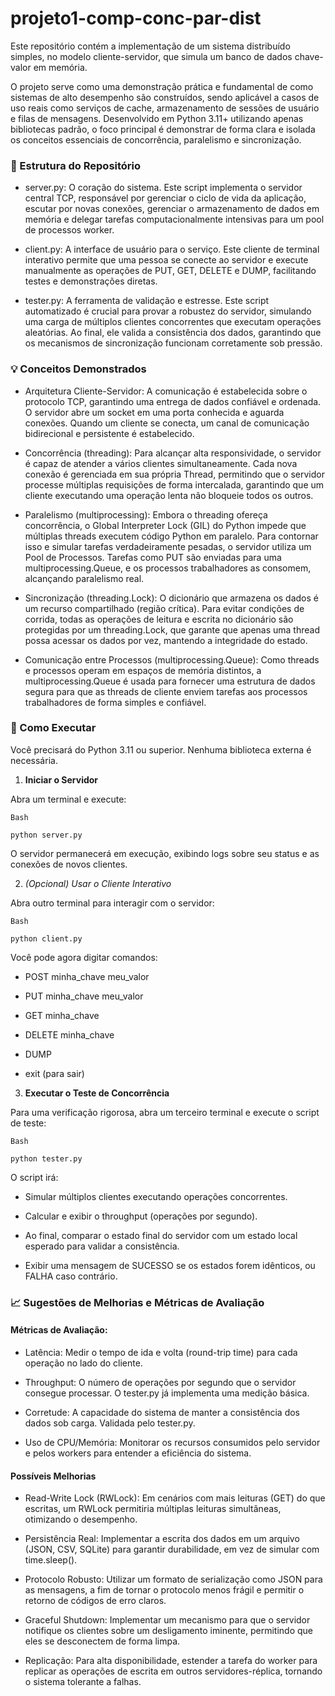 # projeto1-comp-conc-par-dist

Este repositório contém a implementação de um sistema distribuído simples, no modelo cliente-servidor, que simula um banco de dados chave-valor em memória. 

O projeto serve como uma demonstração prática e fundamental de como sistemas de alto desempenho são construídos, sendo aplicável a casos de uso reais como serviços de cache, armazenamento de sessões de usuário e filas de mensagens. Desenvolvido em Python 3.11+ utilizando apenas bibliotecas padrão, o foco principal é demonstrar de forma clara e isolada os conceitos essenciais de concorrência, paralelismo e sincronização. 

### 📂 Estrutura do Repositório 

- server.py: O coração do sistema. Este script implementa o servidor central TCP, responsável por gerenciar o ciclo de vida da aplicação, escutar por novas conexões, gerenciar o armazenamento de dados em memória e delegar tarefas computacionalmente intensivas para um pool de processos worker. 

- client.py: A interface de usuário para o serviço. Este cliente de terminal interativo permite que uma pessoa se conecte ao servidor e execute manualmente as operações de PUT, GET, DELETE e DUMP, facilitando testes e demonstrações diretas. 


- tester.py: A ferramenta de validação e estresse. Este script automatizado é crucial para provar a robustez do servidor, simulando uma carga de múltiplos clientes concorrentes que executam operações aleatórias. Ao final, ele valida a consistência dos dados, garantindo que os mecanismos de sincronização funcionam corretamente sob pressão. 


### 💡 Conceitos Demonstrados 


- Arquitetura Cliente-Servidor: A comunicação é estabelecida sobre o protocolo TCP, garantindo uma entrega de dados confiável e ordenada. O servidor abre um socket em uma porta conhecida e aguarda conexões. Quando um cliente se conecta, um canal de comunicação bidirecional e persistente é estabelecido. 

- Concorrência (threading): Para alcançar alta responsividade, o servidor é capaz de atender a vários clientes simultaneamente. Cada nova conexão é gerenciada em sua própria Thread, permitindo que o servidor processe múltiplas requisições de forma intercalada, garantindo que um cliente executando uma operação lenta não bloqueie todos os outros. 


- Paralelismo (multiprocessing): Embora o threading ofereça concorrência, o Global Interpreter Lock (GIL) do Python impede que múltiplas threads executem código Python em paralelo. Para contornar isso e simular tarefas verdadeiramente pesadas, o servidor utiliza um Pool de Processos. Tarefas como PUT são enviadas para uma multiprocessing.Queue, e os processos trabalhadores as consomem, alcançando paralelismo real. 

- Sincronização (threading.Lock): O dicionário que armazena os dados é um recurso compartilhado (região crítica). Para evitar condições de corrida, todas as operações de leitura e escrita no dicionário são protegidas por um threading.Lock, que garante que apenas uma thread possa acessar os dados por vez, mantendo a integridade do estado. 

- Comunicação entre Processos (multiprocessing.Queue): Como threads e processos operam em espaços de memória distintos, a multiprocessing.Queue é usada para fornecer uma estrutura de dados segura para que as threads de cliente enviem tarefas aos processos trabalhadores de forma simples e confiável. 

### 🚀 Como Executar 

Você precisará do Python 3.11 ou superior. Nenhuma biblioteca externa é necessária. 

1. **Iniciar o Servidor** 

Abra um terminal e execute: 
```
Bash

python server.py
```
O servidor permanecerá em execução, exibindo logs sobre seu status e as conexões de novos clientes. 

2. *(Opcional) Usar o Cliente Interativo* 

Abra outro terminal para interagir com o servidor: 

```
Bash

python client.py
```
Você pode agora digitar comandos: 

- POST minha_chave meu_valor

- PUT minha_chave meu_valor 

- GET minha_chave 

- DELETE minha_chave 

- DUMP 

- exit (para sair) 

3. **Executar o Teste de Concorrência** 

Para uma verificação rigorosa, abra um terceiro terminal e execute o script de teste: 

```
Bash

python tester.py
```

O script irá: 

- Simular múltiplos clientes executando operações concorrentes. 

- Calcular e exibir o throughput (operações por segundo). 

- Ao final, comparar o estado final do servidor com um estado local esperado para validar a consistência. 

- Exibir uma mensagem de SUCESSO se os estados forem idênticos, ou FALHA caso contrário. 

### 📈 Sugestões de Melhorias e Métricas de Avaliação 

#### **Métricas de Avaliação:**

- Latência: Medir o tempo de ida e volta (round-trip time) para cada operação no lado do cliente. 

- Throughput: O número de operações por segundo que o servidor consegue processar. O tester.py já implementa uma medição básica. 

- Corretude: A capacidade do sistema de manter a consistência dos dados sob carga. Validada pelo tester.py. 

- Uso de CPU/Memória: Monitorar os recursos consumidos pelo servidor e pelos workers para entender a eficiência do sistema.

#### **Possíveis Melhorias**


- Read-Write Lock (RWLock): Em cenários com mais leituras (GET) do que escritas, um RWLock permitiria múltiplas leituras simultâneas, otimizando o desempenho. 


- Persistência Real: Implementar a escrita dos dados em um arquivo (JSON, CSV, SQLite) para garantir durabilidade, em vez de simular com time.sleep(). 


- Protocolo Robusto: Utilizar um formato de serialização como JSON para as mensagens, a fim de tornar o protocolo menos frágil e permitir o retorno de códigos de erro claros. 


- Graceful Shutdown: Implementar um mecanismo para que o servidor notifique os clientes sobre um desligamento iminente, permitindo que eles se desconectem de forma limpa. 


- Replicação: Para alta disponibilidade, estender a tarefa do worker para replicar as operações de escrita em outros servidores-réplica, tornando o sistema tolerante a falhas. 
